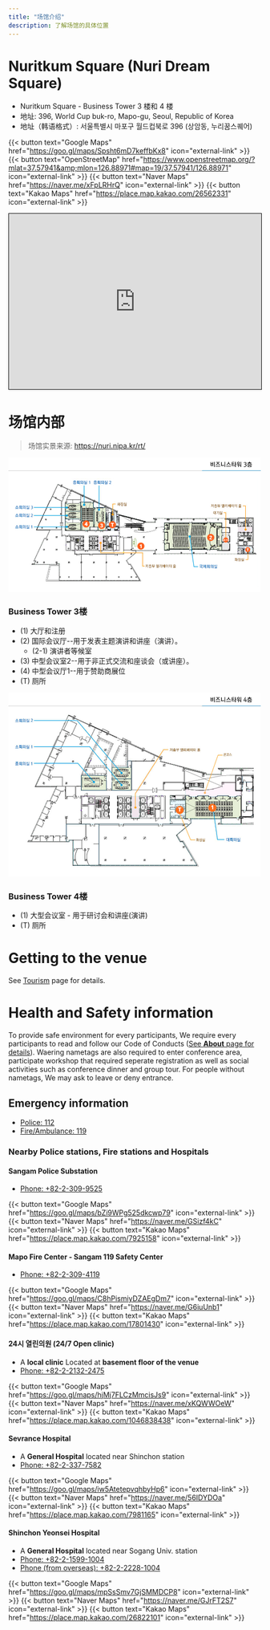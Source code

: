 ```yaml
---
title: "场馆介绍"
description: 了解场馆的具体位置
---
```


# Nuritkum Square (Nuri Dream Square)

- Nuritkum Square - Business Tower 3 楼和 4 楼
- 地址: 396, World Cup buk-ro, Mapo-gu, Seoul, Republic of Korea
- 地址（韩语格式）: 서울특별시 마포구 월드컵북로 396 (상암동, 누리꿈스퀘어)

{{< button text="Google Maps" href="https://goo.gl/maps/Spsht6mD7keffbKx8" icon="external-link" >}}
{{< button text="OpenStreetMap" href="https://www.openstreetmap.org/?mlat=37.57941&amp;mlon=126.88971#map=19/37.57941/126.88971" icon="external-link" >}}
{{< button text="Naver Maps" href="https://naver.me/xFpLRHrQ" icon="external-link" >}}
{{< button text="Kakao Maps" href="https://place.map.kakao.com/26562331" icon="external-link" >}}

<iframe width="100%" height="350" frameborder="0" scrolling="no" marginheight="0" marginwidth="0" src="https://www.openstreetmap.org/export/embed.html?bbox=126.88793778419496%2C37.57848146226235%2C126.89147830009462%2C37.58033930167637&amp;layer=mapnik&amp;marker=37.57941038776403%2C126.88970804214478" style="border: 1px solid black"></iframe>

# 场馆内部

> 场馆实景来源: https://nuri.nipa.kr/rt/

![Business Tower 3楼地图](./business_tower_3f.png)
### Business Tower 3楼
- (1) 大厅和注册
- (2) 国际会议厅--用于发表主题演讲和讲座（演讲）。
  - (2-1) 演讲者等候室
- (3) 中型会议室2--用于非正式交流和座谈会（或讲座）。 
- (4) 中型会议厅1--用于赞助商展位
- (T) 厕所

![Business Tower 4楼地图](./business_tower_4f.png)
### Business Tower 4楼
- (1) 大型会议室 - 用于研讨会和讲座(演讲)
- (T) 厕所


# Getting to the venue
See [Tourism](../tourism/) page for details.

# Health and Safety information

To provide safe environment for every participants, We require every participants to read and follow our Code of Conducts ([See **About** page for details](../../about/)). Waering nametags are also required to enter conference area, participate workshop that required seperate registration as well as social activities such as conference dinner and group tour. For people without nametags, We may ask to leave or deny entrance.

## Emergency information

- [Police: 112](tel:112)
- [Fire/Ambulance: 119](tel:119)

### Nearby Police stations, Fire stations and Hospitals

#### Sangam Police Substation

- [Phone: +82-2-309-9525](tel:+82-2-309-9525)

{{< button text="Google Maps" href="https://goo.gl/maps/bZi9WPg525dkcwp79" icon="external-link" >}}
{{< button text="Naver Maps" href="https://naver.me/GSizf4kC" icon="external-link" >}}
{{< button text="Kakao Maps" href="https://place.map.kakao.com/7925158" icon="external-link" >}}

#### Mapo Fire Center - Sangam 119 Safety Center

- [Phone: +82-2-309-4119](tel:+82-2-309-4119)

{{< button text="Google Maps" href="https://goo.gl/maps/C8hPismiyDZAEgDm7" icon="external-link" >}}
{{< button text="Naver Maps" href="https://naver.me/G6iuUnb1" icon="external-link" >}}
{{< button text="Kakao Maps" href="https://place.map.kakao.com/17801430" icon="external-link" >}}

#### 24시 열린의원 (24/7 Open clinic)
- A **local clinic** Located at **basement floor of the venue**
- [Phone: +82-2-2132-2475](tel:+82-2-2132-2475)

{{< button text="Google Maps" href="https://goo.gl/maps/hjMj7FLCzMmcisJs9" icon="external-link" >}}
{{< button text="Naver Maps" href="https://naver.me/xKQWWOeW" icon="external-link" >}}
{{< button text="Kakao Maps" href="https://place.map.kakao.com/1046838438" icon="external-link" >}}

#### Sevrance Hospital
- A **General Hospital** located near Shinchon station
- [Phone: +82-2-337-7582](tel:+82-2-337-7582)

{{< button text="Google Maps" href="https://goo.gl/maps/iw5AtetepvqhbyHp6" icon="external-link" >}}
{{< button text="Naver Maps" href="https://naver.me/56IDYDOa" icon="external-link" >}}
{{< button text="Kakao Maps" href="https://place.map.kakao.com/7981165" icon="external-link" >}}

#### Shinchon Yeonsei Hospital
- A **General Hospital** located near Sogang Univ. station
- [Phone: +82-2-1599-1004](tel:+82-2-1599-1004)
- [Phone (from overseas): +82-2-2228-1004](tel:+82-2-2228-1004)

{{< button text="Google Maps" href="https://goo.gl/maps/mpSsSmv7GjSMMDCP8" icon="external-link" >}}
{{< button text="Naver Maps" href="https://naver.me/GJrFT2S7" icon="external-link" >}}
{{< button text="Kakao Maps" href="https://place.map.kakao.com/26822101" icon="external-link" >}}